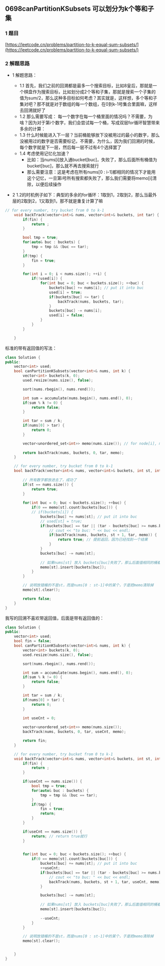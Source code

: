 ## 0698canPartitionKSubsets 可以划分为k个等和子集

### 1 题目
[https://leetcode.cn/problems/partition-to-k-equal-sum-subsets/](https://leetcode.cn/problems/partition-to-k-equal-sum-subsets/)

### 2 解题思路
- 1 解题思路：
  - 1.1 首先，我们之前的回溯都是最多一个搜索目标，比如8皇后，那就是一个棋盘作为搜索目标，比如划分成2个等和子集，那就是搜索一个子集的值为sum/2，那么这种多目标如何考虑？其实就是，这样想，多个等和子集对吧？那不就是对于数组的每一个数组，在0到k-1号集合里面嘛，这样去回溯就好了
  - 1.2 那么需要写成： 每一个数字在每一个桶里面的情况吗？不需要，为啥？因为对于第i个数字，我们会尝试每一个桶，写成双层for循环智慧带来多余的计算：
  - 1.3 什么时候能进入下一层？当前桶能够放下没被用过的最小的数字，那么没被用过的数字是否需要标记，不需要，为什么，因为我们回溯的时候，每个数字就是下一层，然后每一层不过有4个选择罢了
  - 1.4 考虑使用记忆化加速？
    - 比如：当nums[i]放入通bucket[buc]，失败了，那么后面所有桶值为bucket[buc]，那么就不再去搜索就行
    - 那么需要注意：这是考虑在所有nums[0 : i-1]都相同的情况下才能用这个记忆，一旦第i号所有搜索都失败了，那么我们需要将memo[i]清除，以便后续操作

- 2 1.2的时机例子如下：典型的多余的for循环：1取到1，2取到2，那么当最外层的2取到2，1又取到1，那不就是重复计算了嘛
```cpp
// for every number, try bucket from 0 to k-1
    void backTrack(vector<int>& nums, vector<int>& buckets, int tar) {
        if(fin) {
            return ;
        }

        bool tmp = true;
        for(auto& buc : buckets) {
            tmp = tmp && (buc == tar);
        }
        if(tmp) {
            fin = true;
        }

        for(int i = 0; i < nums.size(); ++i) {
            if(!used[i]) {
                for(int buc = 0; buc < buckets.size(); ++buc) {
                    buckets[buc] += nums[i]; // put it into buc
                    used[i] = true;
                    if(buckets[buc] <= tar) {
                        backTrack(nums, buckets, tar);
                    }
                    buckets[buc] -= nums[i];
                    used[i] = false;
                }
            }
        }

    }
```

标准的带有返回值的写法：

```cpp
class Solution {
public:
    vector<int> used;
    bool canPartitionKSubsets(vector<int>& nums, int k) {
        vector<int> buckets(k, 0);
        used.resize(nums.size(), false);

        sort(nums.rbegin(), nums.rend());

        int sum = accumulate(nums.begin(), nums.end(), 0);
        if(sum % k != 0) {
            return false;
        }

        int tar = sum / k;
        if(nums[0] > tar) {
            return 0;
        }

        vector<unordered_set<int>> memo(nums.size()); // for node[i], memo[i][j]means： node[i] put into a bucket with value j will failed
       
        return backTrack(nums, buckets, 0, tar, memo);
    }

    // for every number, try bucket from 0 to k-1
    bool backTrack(vector<int>& nums, vector<int>& buckets, int st, int tar, vector<unordered_set<int>>& memo) {
        
        // 所有数字都放进去了，成功了
        if(st == nums.size()) {
            return true;
        }
        
        for(int buc = 0; buc < buckets.size(); ++buc) {
            if(0 == memo[st].count(buckets[buc])) {
            // if(buckets[i]) {
                buckets[buc] += nums[st]; // put it into buc
                // used[st] = true;
                if(buckets[buc] == tar || (tar - buckets[buc] >= nums.back())) {
                    // cout << "to buc: " << buc << endl;
                    if(backTrack(nums, buckets, st + 1, tar, memo)) {
                        return true; // 提前返回，因为已经找到一个结果
                    }
                }
                buckets[buc] -= nums[st];
                
                // 如果nums[st] 放入 buckets[buc]失败了，那么后面值相同的桶都会失败，就不用放了
                memo[st].insert(buckets[buc]);
            }
        }

        // 说明放错桶的不是st，而是nums[0 : st-1]中的某个，于是把memo清除掉
        memo[st].clear();

        return false;
    }
}
```
我写的回溯不喜欢带返回值，后面是带有返回值的：

```cpp
class Solution {
public:
    vector<int> used;
    bool fin = false;
    bool canPartitionKSubsets(vector<int>& nums, int k) {
        vector<int> buckets(k, 0);
        used.resize(nums.size(), false);

        sort(nums.rbegin(), nums.rend());

        int sum = accumulate(nums.begin(), nums.end(), 0);
        if(sum % k != 0) {
            return false;
        }

        int tar = sum / k;
        if(nums[0] > tar) {
            return 0;
        }
       
        int useCnt = 0; 

        vector<unordered_set<int>> memo(nums.size());
        backTrack(nums, buckets, 0, tar, useCnt, memo);

        return fin;
    }

    // for every number, try bucket from 0 to k-1
    void backTrack(vector<int>& nums, vector<int>& buckets, int st, int tar, int& useCnt,  vector<unordered_set<int>>& memo) {
        if(fin) {
            return ;
        }

        if(useCnt == nums.size()) {
            bool tmp = true;
            for(auto& buc : buckets) {
                tmp = tmp && (buc == tar);
            }
            if(tmp) {
                fin = true;
                return;
            }
        }

        if(useCnt == nums.size()) {
            return; // return true就行
        }
        

        for(int buc = 0; buc < buckets.size(); ++buc) {
            if(0 == memo[st].count(buckets[buc])) {
                buckets[buc] += nums[st]; // put it into buc
                ++useCnt;
                if(buckets[buc] == tar || (tar - buckets[buc] >= nums.back())) {
                    // cout << "to buc: " << buc << endl;
                    backTrack(nums, buckets, st + 1, tar, useCnt, memo); 
                }

                buckets[buc] -= nums[st];
                
                // 如果nums[st] 放入 buckets[buc]失败了，那么后面值相同的桶都会失败，就不用放了
                memo[st].insert(buckets[buc]);
                
                --useCnt;    
            }
        }

        // 说明放错桶的不是st，而是nums[0 : st-1]中的某个，于是把memo清除掉
        memo[st].clear();


    }
}
```
